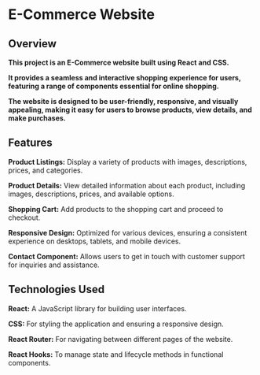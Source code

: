 # E-Commerce Website

## Overview
**This project is an E-Commerce website built using React and CSS.**

**It provides a seamless and interactive shopping experience for users, featuring a range of components essential for online shopping.**

**The website is designed to be user-friendly, responsive, and visually appealing, making it easy for users to browse products, view details, and make purchases.**

## Features
**Product Listings:** 
Display a variety of products with images, descriptions, prices, and categories.

**Product Details:** 
View detailed information about each product, including images, descriptions, prices, and available options.

**Shopping Cart:** 
Add products to the shopping cart and proceed to checkout.

**Responsive Design:** 
Optimized for various devices, ensuring a consistent experience on desktops, tablets, and mobile devices.

**Contact Component:** 
Allows users to get in touch with customer support for inquiries and assistance.

## Technologies Used
**React:** 
A JavaScript library for building user interfaces.

**CSS:** 
For styling the application and ensuring a responsive design.

**React Router:** 
For navigating between different pages of the website.

**React Hooks:** 
To manage state and lifecycle methods in functional components.

